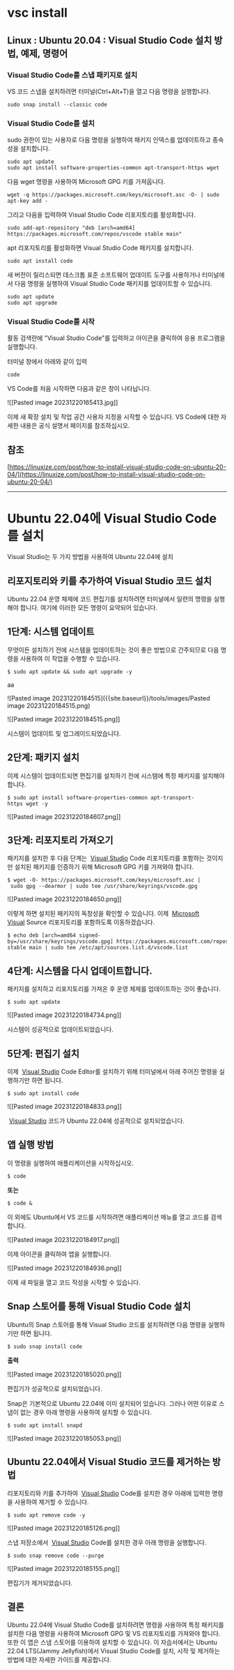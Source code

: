 # vsc install

## Linux : Ubuntu 20.04 : Visual Studio Code 설치 방법, 예제, 명령어

### Visual Studio Code를 스냅 패키지로 설치

VS 코드 스냅을 설치하려면 터미널(Ctrl+Alt+T)을 열고 다음 명령을 실행합니다.

```
sudo snap install --classic code
```


### Visual Studio Code를 설치

sudo 권한이 있는 사용자로 다음 명령을 실행하여 패키지 인덱스를 업데이트하고 종속성을 설치합니다.

```
sudo apt update
sudo apt install software-properties-common apt-transport-https wget
```

다음 wget 명령을 사용하여 Microsoft GPG 키를 가져옵니다.

```
wget -q https://packages.microsoft.com/keys/microsoft.asc -O- | sudo apt-key add -
```

그리고 다음을 입력하여 Visual Studio Code 리포지토리를 활성화합니다.

```
sudo add-apt-repository "deb [arch=amd64] https://packages.microsoft.com/repos/vscode stable main"
```

apt 리포지토리를 활성화하면 Visual Studio Code 패키지를 설치합니다.

```
sudo apt install code
```

새 버전이 릴리스되면 데스크톱 표준 소프트웨어 업데이트 도구를 사용하거나 터미널에서 다음 명령을 실행하여 Visual Studio Code 패키지를 업데이트할 수 있습니다.

```
sudo apt update
sudo apt upgrade
```

### Visual Studio Code를 시작

활동 검색란에 "Visual Studio Code"를 입력하고 아이콘을 클릭하여 응용 프로그램을 실행합니다.

터미널 창에서  아래와 같이 입력

```
code
```

VS Code를 처음 시작하면 다음과 같은 창이 나타납니다.

![[Pasted image 20231220165413.jpg]]

이제 새 확장 설치 및 작업 공간 사용자 지정을 시작할 수 있습니다. VS Code에 대한 자세한 내용은 공식 설명서 페이지를 참조하십시오.

## 참조

[https://linuxize.com/post/how-to-install-visual-studio-code-on-ubuntu-20-04/](https://linuxize.com/post/how-to-install-visual-studio-code-on-ubuntu-20-04/)


--------------

# Ubuntu 22.04에 Visual Studio Code를 설치

Visual Studio는 두 가지 방법을 사용하여 Ubuntu 22.04에 설치

## 리포지토리와 키를 추가하여 Visual Studio 코드 설치

Ubuntu 22.04 운영 체제에 코드 편집기를 설치하려면 터미널에서 일련의 명령을 실행해야 합니다. 여기에 이러한 모든 명령이 요약되어 있습니다.

## 1단계: 시스템 업데이트

무엇이든 설치하기 전에 시스템을 업데이트하는 것이 좋은 방법으로 간주되므로 다음 명령을 사용하여 이 작업을 수행할 수 있습니다.

```
$ sudo apt update && sudo apt upgrade -y
```
aa

![Pasted image 20231220184515]({{site.baseurl}}/tools/images/Pasted image 20231220184515.png)<br/>

![[Pasted image 20231220184515.png]]

시스템이 업데이트 및 업그레이드되었습니다.

## 2단계: 패키지 설치

이제 시스템이 업데이트되면 편집기를 설치하기 전에 시스템에 특정 패키지를 설치해야 합니다.

```
$ sudo apt install software-properties-common apt-transport-https wget -y
```

![[Pasted image 20231220184607.png]]

## 3단계: 리포지토리 가져오기

패키지를 설치한 후 다음 단계는  [Visual Studio](https://ko.linux-console.net/?p=15010#) Code 리포지토리를 포함하는 것이지만 설치된 패키지를 인증하기 위해 Microsoft GPG 키를 가져와야 합니다.

```
$ wget -O- https://packages.microsoft.com/keys/microsoft.asc | sudo gpg --dearmor | sudo tee /usr/share/keyrings/vscode.gpg
```

![[Pasted image 20231220184650.png]]

이렇게 하면 설치된 패키지의 독창성을 확인할 수 있습니다. 이제  [Microsoft Visual](https://ko.linux-console.net/?p=15010#) Source 리포지토리를 포함하도록 이동하겠습니다.

```
$ echo deb [arch=amd64 signed-by=/usr/share/keyrings/vscode.gpg] https://packages.microsoft.com/repos/vscode stable main | sudo tee /etc/apt/sources.list.d/vscode.list
```

## 4단계: 시스템을 다시 업데이트합니다.

패키지를 설치하고 리포지토리를 가져온 후 운영 체제를 업데이트하는 것이 좋습니다.

```
$ sudo apt update
```

![[Pasted image 20231220184734.png]]

시스템이 성공적으로 업데이트되었습니다.

## 5단계: 편집기 설치

이제  [Visual Studio](https://ko.linux-console.net/?p=15010#) Code Editor를 설치하기 위해 터미널에서 아래 주어진 명령을 실행하기만 하면 됩니다.

```
$ sudo apt install code
```

![[Pasted image 20231220184833.png]]

 [Visual Studio](https://ko.linux-console.net/?p=15010#) 코드가 Ubuntu 22.04에 성공적으로 설치되었습니다.

## 앱 실행 방법

이 명령을 실행하여 애플리케이션을 시작하십시오.

```
$ code
```

**또는**

```
$ code &
```

이 외에도 Ubuntu에서 VS 코드를 시작하려면 애플리케이션 메뉴를 열고 코드를 검색합니다.

![[Pasted image 20231220184917.png]]

이제 아이콘을 클릭하여 앱을 실행합니다.

![[Pasted image 20231220184936.png]]

이제 새 파일을 열고 코드 작성을 시작할 수 있습니다.

## Snap 스토어를 통해 Visual Studio Code 설치

Ubuntu의 Snap 스토어를 통해 Visual Studio 코드를 설치하려면 다음 명령을 실행하기만 하면 됩니다.

```
$ sudo snap install code
```

**출력**

![[Pasted image 20231220185020.png]]

편집기가 성공적으로 설치되었습니다.

Snap은 기본적으로 Ubuntu 22.04에 이미 설치되어 있습니다. 그러나 어떤 이유로 스냅이 없는 경우 아래 명령을 사용하여 설치할 수 있습니다.

```
$ sudo apt install snapd
```

![[Pasted image 20231220185053.png]]

## Ubuntu 22.04에서 Visual Studio 코드를 제거하는 방법

리포지토리와 키를 추가하여  [Visual Studio](https://ko.linux-console.net/?p=15010#) Code를 설치한 경우 아래에 입력한 명령을 사용하여 제거할 수 있습니다.

```
$ sudo apt remove code -y
```

![[Pasted image 20231220185126.png]]

스냅 저장소에서  [Visual Studio](https://ko.linux-console.net/?p=15010#) Code를 설치한 경우 아래 명령을 실행합니다.

```
$ sudo snap remove code --purge
```

![[Pasted image 20231220185155.png]]

편집기가 제거되었습니다.

## 결론

Ubuntu 22.04에 Visual Studio Code를 설치하려면 명령을 사용하여 특정 패키지를 설치한 다음 명령을 사용하여 Microsoft GPG 및 VS 리포지토리를 가져와야 합니다. 또한 이 앱은 스냅 스토어를 이용하여 설치할 수 있습니다. 이 자습서에서는 Ubuntu 22.04 LTS(Jammy Jellyfish)에서 Visual Studio Code를 설치, 시작 및 제거하는 방법에 대한 자세한 가이드를 제공합니다.

